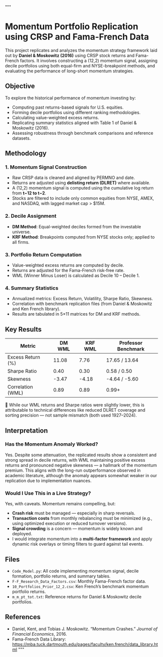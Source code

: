  """
# Momentum Portfolio Replication using CRSP and Fama-French Data

This project replicates and analyzes the momentum strategy framework laid out by **Daniel & Moskowitz (2016)** using CRSP stock returns and Fama-French factors. It involves constructing a (12,2) momentum signal, assigning decile portfolios using both equal-firm and NYSE-breakpoint methods, and evaluating the performance of long-short momentum strategies.

## Objective

To explore the historical performance of momentum investing by:
- Computing past returns-based signals for U.S. equities.
- Forming decile portfolios using different ranking methodologies.
- Calculating value-weighted excess returns.
- Replicating summary statistics aligned with Table 1 of Daniel & Moskowitz (2016).
- Assessing robustness through benchmark comparisons and reference datasets.

## Methodology

### 1. Momentum Signal Construction
- Raw CRSP data is cleaned and aligned by PERMNO and date.
- Returns are adjusted using **delisting return (DLRET)** where available.
- A (12,2) momentum signal is computed using the cumulative log return from **t−12 to t−2**.
- Stocks are filtered to include only common equities from NYSE, AMEX, and NASDAQ, with lagged market cap > $15M.

### 2. Decile Assignment
- **DM Method**: Equal-weighted deciles formed from the investable universe.
- **KRF Method**: Breakpoints computed from NYSE stocks only; applied to all firms.

### 3. Portfolio Return Computation
- Value-weighted excess returns are computed by decile.
- Returns are adjusted for the Fama-French risk-free rate.
- WML (Winner Minus Loser) is calculated as Decile 10 – Decile 1.

### 4. Summary Statistics
- Annualized metrics: Excess Return, Volatility, Sharpe Ratio, Skewness.
- Correlation with benchmark replication files (from Daniel & Moskowitz and Ken French library).
- Results are tabulated in 5×11 matrices for DM and KRF methods.

## Key Results

| Metric             | DM WML | KRF WML | Professor Benchmark |
|--------------------|--------|---------|----------------------|
| Excess Return (%)  | 11.08  | 7.76    | 17.65 / 13.64        |
| Sharpe Ratio       | 0.40   | 0.30    | 0.58 / 0.50          |
| Skewness           | -3.47  | -4.18   | -4.64 / -5.60        |
| Correlation (WML)  | 0.89   | 0.89    | 0.99+                |

📌 While our WML returns and Sharpe ratios were slightly lower, this is attributable to technical differences like reduced DLRET coverage and sorting precision — not sample mismatch (both used 1927–2024).

## Interpretation

### Has the Momentum Anomaly Worked?

Yes. Despite some attenuation, the replicated results show a consistent and strong spread in decile returns, with WML maintaining positive excess returns and pronounced negative skewness — a hallmark of the momentum premium. This aligns with the long-run outperformance observed in academic literature, although the anomaly appears somewhat weaker in our replication due to implementation nuances.

### Would I Use This in a Live Strategy?

Yes, with caveats. Momentum remains compelling, but:

- **Crash risk** must be managed — especially in sharp reversals.
- **Transaction costs** from monthly rebalancing must be minimized (e.g., using optimized execution or reduced turnover versions).
- **Signal crowding** is a concern — momentum is widely known and deployed.
- I would integrate momentum into a **multi-factor framework** and apply dynamic risk overlays or timing filters to guard against tail events.

## Files

- `Code_Model.py`: All code implementing momentum signal, decile formation, portfolio returns, and summary tables.
- `F-F_Research_Data_Factors.csv`: Monthly Fama-French factor data.
- `10_Portfolios_Prior_12_2.csv`: Ken French’s benchmark momentum portfolio returns.
- `m_m_pt_tot.txt`: Reference returns for Daniel & Moskowitz decile portfolios.

## References

- Daniel, Kent, and Tobias J. Moskowitz. “Momentum Crashes.” *Journal of Financial Economics*, 2016.
- Fama-French Data Library: https://mba.tuck.dartmouth.edu/pages/faculty/ken.french/data_library.html
"""
